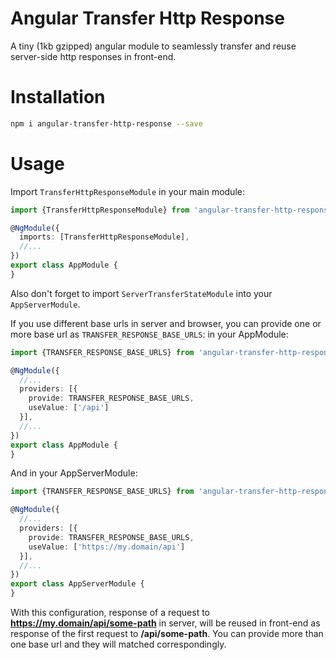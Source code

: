 # Angular Transfer Http Response

A tiny (1kb gzipped) angular module to seamlessly transfer and reuse server-side http responses in front-end.

# Installation
```bash
npm i angular-transfer-http-response --save
```

# Usage
Import `TransferHttpResponseModule` in your main module:
```ts
import {TransferHttpResponseModule} from 'angular-transfer-http-response';

@NgModule({
  imports: [TransferHttpResponseModule],
  //...
})
export class AppModule {
}
```

Also don't forget to import `ServerTransferStateModule` into your `AppServerModule`.

If you use different base urls in server and browser, you can provide one or more base url as `TRANSFER_RESPONSE_BASE_URLS`:
in your AppModule:
```ts
import {TRANSFER_RESPONSE_BASE_URLS} from 'angular-transfer-http-response';

@NgModule({
  //...
  providers: [{
    provide: TRANSFER_RESPONSE_BASE_URLS,
    useValue: ['/api']
  }],
  //...
})
export class AppModule {
}
```
And in your AppServerModule:
```ts
import {TRANSFER_RESPONSE_BASE_URLS} from 'angular-transfer-http-response';

@NgModule({
  //...
  providers: [{
    provide: TRANSFER_RESPONSE_BASE_URLS,
    useValue: ['https://my.domain/api']
  }],
  //...
})
export class AppServerModule {
}
```
With this configuration, response of a request to **https://my.domain/api/some-path** in server, will be reused in front-end
as response of the first request to **/api/some-path**.
You can provide more than one base url and they will matched correspondingly.

